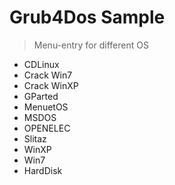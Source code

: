 # Grub4Dos Sample

> Menu-entry for different OS
 
- CDLinux
- Crack Win7
- Crack WinXP
- GParted
- MenuetOS
- MSDOS
- OPENELEC
- Slitaz
- WinXP
- Win7
- HardDisk
